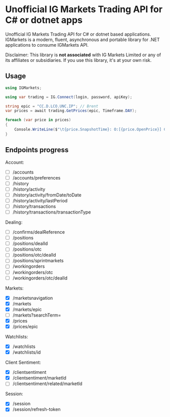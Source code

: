 # Unofficial IG Markets Trading API for C# or dotnet apps

Unofficial IG Markets Trading API for C# or dotnet based applications. IGMarkets is a modern, fluent, asynchronous and portable library for .NET applications to consume IGMarkets API.

Disclaimer: This library is **not associated** with IG Markets Limited or any of its affiliates or subsidiaries. If you use this library, it's at your own risk.

## Usage

```csharp
using IGMarkets;

using var trading = IG.Connect(login, password, apiKey);

string epic = "CC.D.LCO.UNC.IP"; // Brent
var prices = await trading.GetPrices(epic, Timeframe.DAY);

foreach (var price in prices)
{
    Console.WriteLine($"\t{price.SnapshotTime}: O:[{price.OpenPrice}] C:[{price.ClosePrice}] H:[{price.HighPrice}] L:[{price.LowPrice}]");
}
```

## Endpoints progress

Account:

- [ ] /accounts
- [ ] /accounts/preferences
- [ ] /history
- [ ] /history/activity
- [ ] /history/activity/fromDate/toDate
- [ ] /history/activity/lastPeriod
- [ ] /history/transactions
- [ ] /history/transactions/transactionType

Dealing:

- [ ] /confirms/dealReference
- [ ] /positions
- [ ] /positions/dealId
- [ ] /positions/otc
- [ ] /positions/otc/dealId
- [ ] /positions/sprintmarkets
- [ ] /workingorders
- [ ] /workingorders/otc
- [ ] /workingorders/otc/dealId

Markets:

- [x] /marketsnavigation
- [x] /markets
- [x] /markets/epic
- [ ] /markets?searchTerm=
- [x] /prices
- [x] /prices/epic

Watchlists:

- [x] /watchlists
- [x] /watchlists/id

Client Sentiment:

- [x] /clientsentiment
- [x] /clientsentiment/marketId
- [ ] /clientsentiment/related/marketId

Session:

- [x] /session
- [x] /session/refresh-token